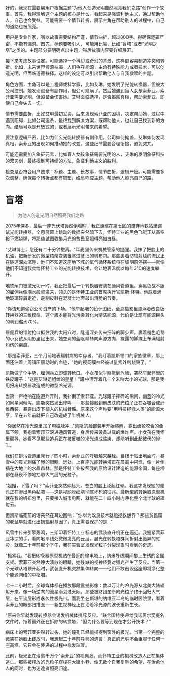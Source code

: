 <ReasoningChainRenderer>
好的，我现在需要帮用户根据主题“为他人创造光明自然照亮我们之路”创作一个故事。首先，我得理解这个主题的核心是什么。看起来是强调利他主义，通过帮助他人，自己也会受益。可能需要一个情节转折，展示主角在帮助别人的过程中，自己的道路也被照亮。

用户是专业作家，所以故事需要结构严谨，情节曲折，超过800字。得确保逻辑严密，不能有漏洞。首先，标题要吸引人，可能用比喻，比如“盲塔”或者“光明之塔”之类的。主题部分要明确点出主题，然后故事内容要详细展开。

接下来考虑故事设定。可能选择一个科幻或奇幻的背景，这样更容易制造冲突和转折。比如，未来世界资源枯竭，人们争夺能源，主角有特殊能力或者技术，可以创造光明，但面临道德抉择。这样的设定可以引出帮助他人与自我救赎的主题。

角色方面，主角可以是工程师或科学家，比如艾琳，她发明了光能转换器，但被大公司控制。她发现设备有副作用，但公司隐瞒了。然后她遇到盲人女孩索菲亚，索菲亚需要光明，但设备会伤害她。艾琳面临选择，是否揭露真相，帮助索菲亚，即使自己会失去一切。

情节需要曲折，比如艾琳最初妥协，后来发现索菲亚的困境，决定帮助她，过程中遇到阻碍，比如公司追杀，最终找到解决方案，既帮助他人，也让自己找到新的方向。结局可以是开放式的，或者展示光明带来的希望。

要注意逻辑严密，比如为什么光能转换器有副作用，公司如何掩盖，艾琳如何发现真相，索菲亚的出现如何推动她的改变。这些细节需要合理衔接，避免突兀。

可能还需要加入象征元素，比如盲人女孩象征需要光明的人，艾琳的发明象征科技的双刃剑，最终找到可持续的方法，象征利他主义的胜利。

检查是否符合用户要求：标题、主题、长故事，情节曲折，逻辑严密。可能需要多次调整，确保每个转折点都有铺垫，结局呼应主题，帮助他人照亮自己的路。
</ReasoningChainRenderer>

# 盲塔

> 为他人创造光明自然照亮我们之路

2075年深冬，最后一座光伏塔轰然倒塌时，我正蜷缩在第七区的废弃地铁站里调试光能转换器。全息屏幕上跳动的数据突然暗下去，怀特工业的黑色飞艇正从高空投下燃烧弹，将那些试图收集月光的贫民窟照得亮如白昼。

"艾琳博士，您还有二十分钟撤离。"耳麦里传来机械管家的提醒。我抹了把脸上的机油，把新研发的微型核聚变装置塞进破旧的帆布包。那些裹着防辐射毯的流民正在隧道深处沉睡，他们不知道这座地下城的氧气循环系统将在黎明前停摆——就像他们不知道我卖给怀特工业的光能转换技术，会让地表温度以每年3℃的速度攀升。

地铁闸门被激光切开时，我正把最后一个转换器安装在通风管道里。穿黑色战术服的雇佣兵像潮水般涌进来，领头的是怀特工业的首席执行官凯斯·怀特。他踩着满地玻璃碎屑走近，定制皮鞋在混凝土地面敲出清脆的节奏。

"你该知道偷窃公司资产的下场。"他举起我的设计图纸，全息投影里漂浮着改良版转换器的三维模型。这个版本能将光污染转化为清洁能源，代价是让现有能源巨头的利润缩水70%。

雇佣兵的镭射枪口抵住我的太阳穴时，隧道深处传来细碎的脚步声。裹着褪色毛毯的小女孩从阴影里钻出来，她空洞的蓝眼睛转向声源方向，裸露的脚踝上布满辐射灼伤的疤痕。

"那是索菲亚，三个月前地表辐射病的幸存者。"我盯着凯斯领口的家族徽章，那上面还沾着上周镇压暴动时的血迹，"她的视网膜神经被过量紫外线烧毁了。"

凯斯做了个手势，雇佣兵立即调转枪口。小女孩似乎察觉到危险，突然举起怀里的铁皮罐子："这是艾琳姐姐给的星星！"罐中漂浮着几十个米粒大小的光球，那是我用报废转换器改造成的微型冷光源。

当第一声枪响在隧道炸开时，我扑倒了索菲亚。光球罐子摔碎的瞬间，幽蓝的冷光如同星河倾泻。凯斯突然发出惨叫——那些接触到他皮肤的光粒子正在吞噬合成纤维西装，暴露出皮下植入的机械骨骼。原来这个声称要"用科技拯救人类"的能源大亨，早在五年前就把自己改造成了半机械人。

"你居然在冷光源里加了电磁脉冲..."凯斯的脸部装甲开始熔解，露出齿轮咬合的金属下颌。我抱着索菲亚滚进通风管道，身后传来设备过载的爆炸声。小女孩在我怀里颤抖，她看不见那些追兵正在被反噬的冷光烧成焦炭，却能听到此起彼伏的惨叫。

我们在排污管道里爬行了四小时，索菲亚的呼吸越来越轻。当终于钻出地面时，暴雪中的晨光刺痛了我的眼睛。远处，上百座光能转换塔正在晨雾中闪烁，像一片倒插在大地上的水晶森林。那是怀特工业按照我的原始设计建造的能源帝国，每座塔都在昼夜不停地抽取大气层的光粒子。

"姐姐，下雪了吗？"索菲亚突然仰起头，苍白的脸上泛起红晕。我这才发现她的瞳孔正在渗出黑色黏液——这是视网膜细胞彻底坏死的征兆。最新型的转换器原型机就在我的帆布包里，只要接入城市电网，就能在二十四小时内净化整个北半球的辐射云。

但凯斯临死前的话突然在耳边回响："你以为改良技术就能拯救世界？那些贫民窟的老鼠早就进化出抗辐射基因了，真正需要保护的是..."

风雪中传来引擎轰鸣，三架印着怀特工业标志的武装直升机正在逼近。我握紧索菲亚冰凉的手，看向地平线处微微发亮的云层。晨光在转换塔群间折射出诡异的虹彩，就像二十年前那个下午，我在实验室发现光粒子分裂现象时看到的奇迹。

"抓紧我。"我把转换器原型机贴在最近的输电塔上，纳米导线瞬间攀上生锈的金属支架。索菲亚突然睁大溃散的眼睛，她残缺的视神经竟对强光产生了反应。当第一个光球从塔顶升起时，武装直升机突然集体转向——他们不敢击毁这座即将净化整个能源网络的中枢塔。

七十二小时后，全球媒体都在播放那段震撼影像：数以万计的冷光源从北美大陆辐射开来，像一场逆向的流星雨划过天际。那些被财团垄断的光粒子终于回归大气层，在平流层形成永久性极光带。而我坐在斯堪的纳维亚半岛的临时医院里，看着索菲亚的眼部扫描图——新生视神经正在沿着冷光源的波长重新生长。

"原来你早就发现转换器会诱发机械体排斥反应。"联合国特使递给我诺贝尔奖提名文件时，指着窗外正在拆除的转换塔，"但为什么要等到现在才公开技术？"

病床上的索菲亚突然转过头，她的瞳孔已经能捕捉到窗外的极光。当第一个完整的微笑在她脸上绽放时，我想起二十年前导师的遗言：真正的光明不会臣服于任何一座高塔，它只会在传递的过程中愈发璀璨。

此刻，极光正在治愈千万个"索菲亚"的视网膜，而怀特工业的机械改造人正在集体逃亡。那些被释放的光粒子穿梭在大街小巷，像无数个自我复制的希望，在治愈他人的同时，也为迷途者照亮归途。